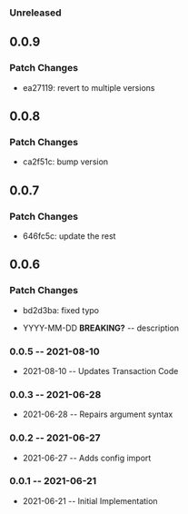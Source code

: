 ### Unreleased

## 0.0.9

### Patch Changes

- ea27119: revert to multiple versions

## 0.0.8

### Patch Changes

- ca2f51c: bump version

## 0.0.7

### Patch Changes

- 646fc5c: update the rest

## 0.0.6

### Patch Changes

- bd2d3ba: fixed typo

- YYYY-MM-DD **BREAKING?** -- description

### 0.0.5 -- 2021-08-10

- 2021-08-10 -- Updates Transaction Code

### 0.0.3 -- 2021-06-28

- 2021-06-28 -- Repairs argument syntax

### 0.0.2 -- 2021-06-27

- 2021-06-27 -- Adds config import

### 0.0.1 -- 2021-06-21

- 2021-06-21 -- Initial Implementation
